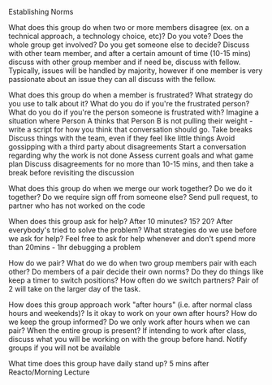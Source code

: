 Establishing Norms

What does this group do when two or more members disagree (ex. on a technical approach, a technology choice, etc)?
Do you vote? Does the whole group get involved? Do you get someone else to decide?
  Discuss with other team member, and after a certain amount of time (10-15 mins) discuss with other group member and if need be, discuss with fellow.
  Typically, issues will be handled by majority, however if one member is very passionate about an issue they can all discuss with the fellow.

What does this group do when a member is frustrated?
What strategy do you use to talk about it? What do you do if you're the frustrated person? What do you do if you're the person someone is frustrated with? Imagine a situation where Person A thinks that Person B is not pulling their weight - write a script for how you think that conversation should go.
  Take breaks
  Discuss things with the team, even if they feel like little things
  Avoid gossipping with a third party about disagreements
  Start a conversation regarding why the work is not done
  Assess current goals and what game plan
  Discuss disagreements for no more than 10-15 mins, and then take a break before revisiting the discussion

What does this group do when we merge our work together?
Do we do it together? Do we require sign off from someone else?
  Send pull request, to partner who has not worked on the code

When does this group ask for help?
After 10 minutes? 15? 20? After everybody's tried to solve the problem? What strategies do we use before we ask for help?
  Feel free to ask for help whenever and don't spend more than 20mins - 1hr debugging a problem

How do we pair? What do we do when two group members pair with each other?
Do members of a pair decide their own norms? Do they do things like keep a timer to switch positions? How often do we switch partners?
  Pair of 2 will take on the larger day of the task.

How does this group approach work "after hours" (i.e. after normal class hours and weekends)?
Is it okay to work on your own after hours? How do we keep the group informed? Do we only work after hours when we can pair? When the entire group is present?
  If intending to work after class, discuss what you will be working on with the group before hand.
  Notify groups if you will not be available

What time does this group have daily stand up?
  5 mins after Reacto/Morning Lecture
